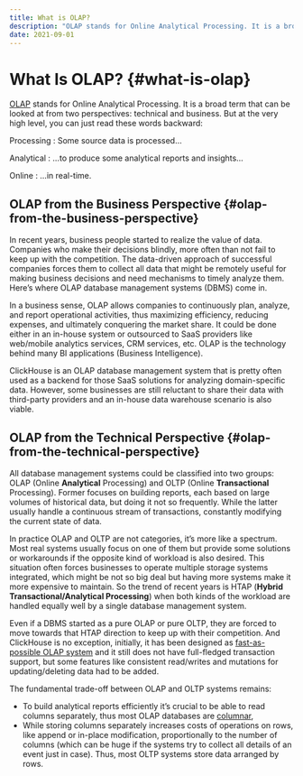 ```yaml
---
title: What is OLAP?
description: "OLAP stands for Online Analytical Processing. It is a broad term that can be looked at from two perspectives: technical and business."
date: 2021-09-01
---
```


# What Is OLAP? {#what-is-olap}

[OLAP](https://en.wikipedia.org/wiki/Online_analytical_processing) stands for Online Analytical Processing. It is a broad term that can be looked at from two perspectives: technical and business. But at the very high level, you can just read these words backward:

Processing
:   Some source data is processed…

Analytical
:   …to produce some analytical reports and insights…

Online
:   …in real-time.

## OLAP from the Business Perspective {#olap-from-the-business-perspective}

In recent years, business people started to realize the value of data. Companies who make their decisions blindly, more often than not fail to keep up with the competition. The data-driven approach of successful companies forces them to collect all data that might be remotely useful for making business decisions and need mechanisms to timely analyze them. Here’s where OLAP database management systems (DBMS) come in.

In a business sense, OLAP allows companies to continuously plan, analyze, and report operational activities, thus maximizing efficiency, reducing expenses, and ultimately conquering the market share. It could be done either in an in-house system or outsourced to SaaS providers like web/mobile analytics services, CRM services, etc. OLAP is the technology behind many BI applications (Business Intelligence).

ClickHouse is an OLAP database management system that is pretty often used as a backend for those SaaS solutions for analyzing domain-specific data. However, some businesses are still reluctant to share their data with third-party providers and an in-house data warehouse scenario is also viable.

## OLAP from the Technical Perspective {#olap-from-the-technical-perspective}

All database management systems could be classified into two groups: OLAP (Online **Analytical** Processing) and OLTP (Online **Transactional** Processing). Former focuses on building reports, each based on large volumes of historical data, but doing it not so frequently. While the latter usually handle a continuous stream of transactions, constantly modifying the current state of data.

In practice OLAP and OLTP are not categories, it’s more like a spectrum. Most real systems usually focus on one of them but provide some solutions or workarounds if the opposite kind of workload is also desired. This situation often forces businesses to operate multiple storage systems integrated, which might be not so big deal but having more systems make it more expensive to maintain. So the trend of recent years is HTAP (**Hybrid Transactional/Analytical Processing**) when both kinds of the workload are handled equally well by a single database management system.

Even if a DBMS started as a pure OLAP or pure OLTP, they are forced to move towards that HTAP direction to keep up with their competition. And ClickHouse is no exception, initially, it has been designed as [fast-as-possible OLAP system](https://clickhouse.com/docs/en/faq/general/why-clickhouse-is-so-fast) and it still does not have full-fledged transaction support, but some features like consistent read/writes and mutations for updating/deleting data had to be added.

The fundamental trade-off between OLAP and OLTP systems remains:

-   To build analytical reports efficiently it’s crucial to be able to read columns separately, thus most OLAP databases are [columnar](https://clickhouse.com/docs/en/faq/general/columnar-database),
-   While storing columns separately increases costs of operations on rows, like append or in-place modification, proportionally to the number of columns (which can be huge if the systems try to collect all details of an event just in case). Thus, most OLTP systems store data arranged by rows.
